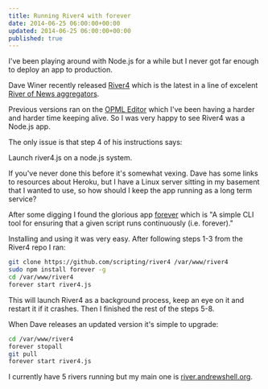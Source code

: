```yaml
---
title: Running River4 with forever
date: 2014-06-25 06:00:00+00:00
updated: 2014-06-25 06:00:00+00:00
published: true
---
```


I've been playing around with Node.js for a while but I never got far enough to deploy an app to production.

Dave Winer recently released [River4](http://river4.smallpict.com/2014/06/04/welcomeToRiver4.html) which is the latest in a line of excelent [River of News aggregators](http://scripting.com/2014/06/02/whatIsARiverOfNewsAggregator.html).

Previous versions ran on the [OPML Editor](http://home.opml.org/) which I've been having a harder and harder time keeping alive. So I was very happy to see River4 was a Node.js app.

The only issue is that step 4 of his instructions says:

Launch river4.js on a node.js system.

If you've never done this before it's somewhat vexing. Dave has some links to resources about Heroku, but I have a Linux server sitting in my basement that I wanted to use, so how should I keep the app running as a long term service?

After some digging I found the glorious app [forever](https://www.npmjs.org/package/forever) which is "A simple CLI tool for ensuring that a given script runs continuously (i.e. forever)."

Installing and using it was very easy. After following steps 1-3 from the River4 repo I ran:

```bash
git clone https://github.com/scripting/river4 /var/www/river4
sudo npm install forever -g
cd /var/www/river4
forever start river4.js
```

This will launch River4 as a background process, keep an eye on it and restart it if it crashes. Then I finished the rest of the steps 5-8.

When Dave releases an updated version it's simple to upgrade:

```bash
cd /var/www/river4
forever stopall
git pull
forever start river4.js
```

I currently have 5 rivers running but my main one is [river.andrewshell.org](http://river.andrewshell.org/).

